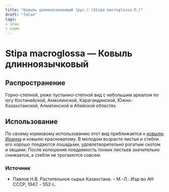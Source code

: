 ```yaml
---
title: "Ковыль длинноязычковый (рус.) (Stipa macroglossa P.)"
draft: "false"
tags:
- злак
- корм
--- 
```

# Stipa macroglossa  — Ковыль длинноязычковый
## Распространение
Горно-степной, реже пустынно-степной вид с небольшим ареалом по югу Костанайской, Акмолинской, Карагандинской, Южно-Казахстанской, Алматинской и Абайской областях.
## Использование
По своему кормовому использованию этот вид приближается к [ковылю Иоанна](https://kazflora.online/ковыль-иоанна/) и ковылю красноватому. В молодом возрасте листья и стебли его хорошо поедаются лошадьми, удовлетворительно рогатым скотом и овцами. После колошения поедаемость тонких листьев значительно снижается, а стебли не трогаеются совсем.
### Источник
* Павлов Н.В. Растительное сырье Казахстана. – М.-Л.: Изд-во АН СССР, 1947. - 552 с.
